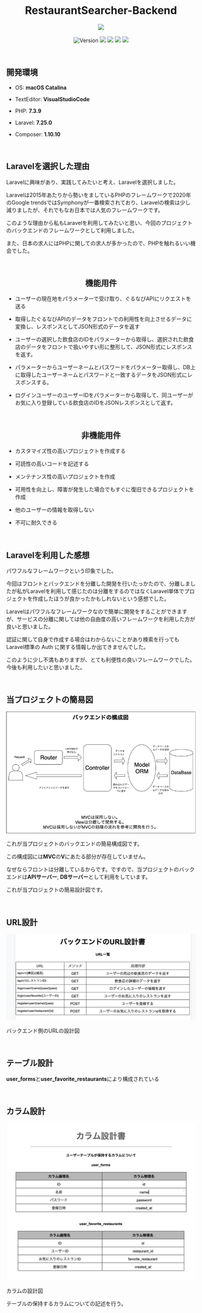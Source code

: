 <h1 align="center">RestaurantSearcher-Backend</h1>

<p align="center"><img src="https://res.cloudinary.com/dtfbvvkyp/image/upload/v1566331377/laravel-logolockup-cmyk-red.svg" width="400"></p>

<p align="center">
  <img alt="Version" src="https://img.shields.io/badge/version-1.0.0-blue.svg?cacheSeconds=2592000" />
  <img src="https://img.shields.io/badge/PHP-%3E%3D7.3.9-blue.svg" />
  <img src="https://img.shields.io/badge/Laravel-%3E%3D7.25.0-blue.svg" />
  <img src="https://img.shields.io/badge/Composer-1.10.10-blue.svg" />
  <img src="https://img.shields.io/badge/MySQL-8.0.21-blue.svg" />
</p>


<br />

## 開発環境

- OS: **macOS Catalina**

- TextEditor: **VisualStudioCode**

- PHP: **7.3.9**

- Laravel: **7.25.0**

- Composer: **1.10.10**

<br>

## Laravelを選択した理由

Laravelに興味があり、実践してみたいと考え、Laravelを選択しました。

Laravelは2015年あたりから勢いをましているPHPのフレームワークで2020年のGoogle trendsではSymphonyが一番検索されており、Laravelの検索は少し減りましたが、それでもなお日本では人気のフレームワークです。

このような理由から私もLaravelを利用してみたいと思い、今回のプロジェクトのバックエンドのフレームワークとして利用しました。

また、日本の求人にはPHPに関しての求人が多かったので、PHPを触れるいい機会でした。

<br>

<h2 align="center">機能用件</h2>

- ユーザーの現在地をパラメーターで受け取り、ぐるなびAPIにリクエストを送る

- 取得したぐるなびAPIのデータをフロントでの利用性を向上させるデータに変換し、レスポンスとしてJSON形式のデータを返す

- ユーザーの選択した飲食店のIDをパラメーターから取得し、選択された飲食店のデータをフロントで扱いやすい形に整形して、JSON形式にレスポンスを返す。

- パラメーターからユーザーネームとパスワードをパラメーター取得し、DB上に取得したユーザーネームとパスワードと一致するデータをJSON形式にレスポンスする。

- ログインユーザーのユーザーIDをパラメーターから取得して、同ユーザーがお気に入り登録している飲食店のIDをJSONレスポンスとして返す。

<br>

<h2 align="center">非機能用件</h2>

- カスタマイズ性の高いプロジェクトを作成する

- 可読性の高いコードを記述する

- メンテナンス性の高いプロジェクトを作成

- 可用性を向上し、障害が発生した場合でもすぐに復旧できるプロジェクトを作成

- 他のユーザーの情報を取得しない

- 不可に耐久できる


<br />


## Laravelを利用した感想

パワフルなフレームワークという印象でした。

今回はフロントとバックエンドを分離した開発を行いたっかたので、分離しましたが私がLaravelを利用して感じたのは分離をするのではなくLaravel単体でプロジェクトを作成したほうが良かったかもしれないという感想でした。

Laravelはパワフルなフレームワークなので簡単に開発をすることができますが、サービスの分離に関しては他の自由度の高いフレームワークを利用した方が良いと思いました。

認証に関して自身で作成する場合はわからないことがあり検索を行ってもLaravel標準の Auth に関する情報しか出てきませんでした。

このように少し不満もありますが、とても利便性の良いフレームワークでした。今後も利用したいと思いました。

<br>

## 当プロジェクトの簡易図

<img src='./img/バックエンド構成図.png'>

これが当プロジェクトのバックエンドの簡易構成図です。

この構成図には**MVC**の**V**にあたる部分が存在していません。

なぜならフロントは分離しているからです。ですので、当プロジェクトのバックエンドは**APIサーバー**, **DBサーバー**として利用をしています。

これが当プロジェクトの簡易設計図です。

<br>

## URL設計

<img src='./img/URL設計書.png'>

バックエンド側のURLの設計図

<br>

## テーブル設計

**user_forms**と**user_favorite_restaurants**により構成されている

<br>

## カラム設計
<img src='./img/カラム設計図.png'>

カラムの設計図

テーブルの保持するカラムについての記述を行う。